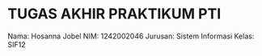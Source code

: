 # TUGAS AKHIR PRAKTIKUM PTI
Nama: Hosanna Jobel
NIM: 1242002046
Jurusan: Sistem Informasi
Kelas: SIF12
